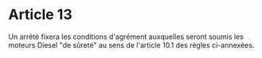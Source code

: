 # Article 13

Un arrêté fixera les conditions d'agrément auxquelles seront soumis les moteurs Diesel "de sûreté" au sens de l'article 10.1 des règles ci-annexées.
